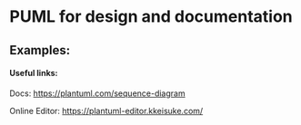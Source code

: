 # PUML for design and documentation

## Examples:



#### Useful links: 

Docs: https://plantuml.com/sequence-diagram

Online Editor: https://plantuml-editor.kkeisuke.com/